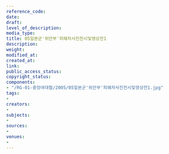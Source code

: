 ```yaml
---
reference_code: 
date: 
draft: 
level_of_description: 
media_type: 
title: 05일본군'위안부'피해자사진전시및영상전1
description: 
weight: 
modified_at: 
created_at: 
link: 
public_access_status: 
copyright_status: 
components:
- "/RG-01-중앙여대협/2005/05일본군'위안부'피해자사진전시및영상전1.jpg"
tags:
- 
creators:
- 
subjects:
- 
sources:
- 
venues:
- 
---
```


